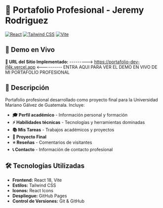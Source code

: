 # 🚀 Portafolio Profesional - Jeremy Rodriguez

[![React](https://img.shields.io/badge/React-18.2.0-61DAFB?logo=react)](https://reactjs.org/)
[![Tailwind CSS](https://img.shields.io/badge/Tailwind_CSS-3.3.0-38B2AC?logo=tailwind-css)](https://tailwindcss.com/)
[![Vite](https://img.shields.io/badge/Vite-4.4.0-646CFF?logo=vite)](https://vitejs.dev/)

## 🌟 Demo en Vivo

**🔗 URL del Sitio Implementado:** ---------> https://portafolio-dev-if4k.vercel.app <---------- ENTRA AQUI PARA VER EL DEMO EN VIVO DE MI PORTAFOLIO PROFESIONAL

## 📖 Descripción

Portafolio profesional desarrollado como proyecto final para la Universidad Mariano Gálvez de Guatemala. Incluye:

- **🎓 Perfil académico** - Información personal y formación
- **⚡ Habilidades técnicas** - Tecnologías y herramientas dominadas
- **📚 Mis Tareas** - Trabajos académicos y proyectos
- **🚀 Proyecto Final**
- **⭐ Reseñas** - Comentarios de visitantes
- **📞 Contacto** - Información de contacto profesional

## 🛠️ Tecnologías Utilizadas

- **Frontend:** React 18, Vite
- **Estilos:** Tailwind CSS
- **Iconos:** React Icons
- **Despliegue:** GitHub Pages
- **Control de Versiones:** Git & GitHub
